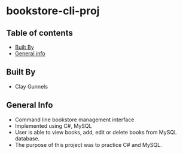 # bookstore-cli-proj

## Table of contents

- [Built By](#built-by)
- [General info](#general-info)

## Built By

- Clay Gunnels

## General Info

- Command line bookstore management interface
- Implemented using C#, MySQL
- User is able to view books, add, edit or delete books from MySQL database.
- The purpose of this project was to practice C# and MySQL.
